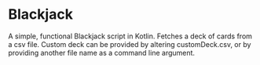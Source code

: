 # Blackjack
A simple, functional Blackjack script in Kotlin. Fetches a deck of cards from a csv file. Custom deck can be provided by altering customDeck.csv, or by providing another file name as a command line argument.
